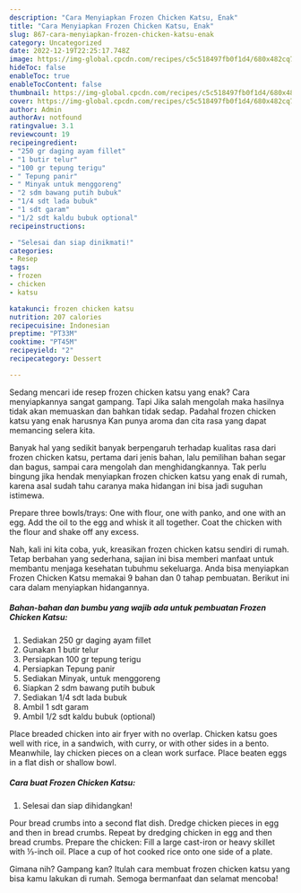 ```yaml
---
description: "Cara Menyiapkan Frozen Chicken Katsu, Enak"
title: "Cara Menyiapkan Frozen Chicken Katsu, Enak"
slug: 867-cara-menyiapkan-frozen-chicken-katsu-enak
category: Uncategorized
date: 2022-12-19T22:25:17.748Z
image: https://img-global.cpcdn.com/recipes/c5c518497fb0f1d4/680x482cq70/frozen-chicken-katsu-foto-resep-utama.jpg
hideToc: false
enableToc: true
enableTocContent: false
thumbnail: https://img-global.cpcdn.com/recipes/c5c518497fb0f1d4/680x482cq70/frozen-chicken-katsu-foto-resep-utama.jpg
cover: https://img-global.cpcdn.com/recipes/c5c518497fb0f1d4/680x482cq70/frozen-chicken-katsu-foto-resep-utama.jpg
author: Admin
authorAv: notfound
ratingvalue: 3.1
reviewcount: 19
recipeingredient:
- "250 gr daging ayam fillet"
- "1 butir telur"
- "100 gr tepung terigu"
- " Tepung panir"
- " Minyak untuk menggoreng"
- "2 sdm bawang putih bubuk"
- "1/4 sdt lada bubuk"
- "1 sdt garam"
- "1/2 sdt kaldu bubuk optional"
recipeinstructions:

- "Selesai dan siap dinikmati!"
categories:
- Resep
tags:
- frozen
- chicken
- katsu

katakunci: frozen chicken katsu 
nutrition: 207 calories
recipecuisine: Indonesian
preptime: "PT33M"
cooktime: "PT45M"
recipeyield: "2"
recipecategory: Dessert

---
```



Sedang mencari ide resep frozen chicken katsu yang enak? Cara menyiapkannya sangat gampang. Tapi Jika salah mengolah maka hasilnya tidak akan memuaskan dan bahkan tidak sedap. Padahal frozen chicken katsu yang enak harusnya Kan punya aroma dan cita rasa yang dapat memancing selera kita.


Banyak hal yang sedikit banyak berpengaruh terhadap kualitas rasa dari frozen chicken katsu, pertama dari jenis bahan, lalu pemilihan bahan segar dan bagus, sampai cara mengolah dan menghidangkannya. Tak perlu bingung jika hendak menyiapkan frozen chicken katsu yang enak di rumah, karena asal sudah tahu caranya maka hidangan ini bisa jadi suguhan istimewa.

Prepare three bowls/trays: One with flour, one with panko, and one with an egg. Add the oil to the egg and whisk it all together. Coat the chicken with the flour and shake off any excess.


Nah, kali ini kita coba, yuk, kreasikan frozen chicken katsu sendiri di rumah. Tetap berbahan yang sederhana, sajian ini bisa memberi manfaat untuk membantu menjaga kesehatan tubuhmu sekeluarga. Anda bisa menyiapkan Frozen Chicken Katsu memakai 9 bahan dan 0 tahap pembuatan. Berikut ini cara dalam menyiapkan hidangannya.

<!--inarticleads1-->

##### Bahan-bahan dan bumbu yang wajib ada untuk pembuatan Frozen Chicken Katsu:

1. Sediakan 250 gr daging ayam fillet
1. Gunakan 1 butir telur
1. Persiapkan 100 gr tepung terigu
1. Persiapkan  Tepung panir
1. Sediakan  Minyak, untuk menggoreng
1. Siapkan 2 sdm bawang putih bubuk
1. Sediakan 1/4 sdt lada bubuk
1. Ambil 1 sdt garam
1. Ambil 1/2 sdt kaldu bubuk (optional)


Place breaded chicken into air fryer with no overlap. Chicken katsu goes well with rice, in a sandwich, with curry, or with other sides in a bento. Meanwhile, lay chicken pieces on a clean work surface. Place beaten eggs in a flat dish or shallow bowl. 

<!--inarticleads2-->

##### Cara buat Frozen Chicken Katsu:


1. Selesai dan siap dihidangkan!

Pour bread crumbs into a second flat dish. Dredge chicken pieces in egg and then in bread crumbs. Repeat by dredging chicken in egg and then bread crumbs. Prepare the chicken: Fill a large cast-iron or heavy skillet with ⅓-inch oil. Place a cup of hot cooked rice onto one side of a plate. 

Gimana nih? Gampang kan? Itulah cara membuat frozen chicken katsu yang bisa kamu lakukan di rumah. Semoga bermanfaat dan selamat mencoba!
